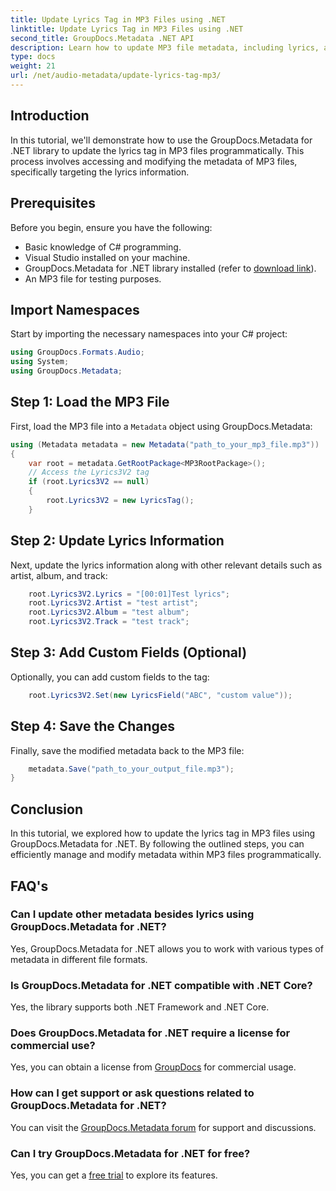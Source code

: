 ```yaml
---
title: Update Lyrics Tag in MP3 Files using .NET
linktitle: Update Lyrics Tag in MP3 Files using .NET
second_title: GroupDocs.Metadata .NET API
description: Learn how to update MP3 file metadata, including lyrics, artist, and album details programmatically using GroupDocs.Metadata for .NET.
type: docs
weight: 21
url: /net/audio-metadata/update-lyrics-tag-mp3/
---
```

## Introduction
In this tutorial, we'll demonstrate how to use the GroupDocs.Metadata for .NET library to update the lyrics tag in MP3 files programmatically. This process involves accessing and modifying the metadata of MP3 files, specifically targeting the lyrics information.
## Prerequisites
Before you begin, ensure you have the following:
- Basic knowledge of C# programming.
- Visual Studio installed on your machine.
- GroupDocs.Metadata for .NET library installed (refer to [download link](https://releases.groupdocs.com/metadata/net/)).
- An MP3 file for testing purposes.

## Import Namespaces
Start by importing the necessary namespaces into your C# project:
```csharp
using GroupDocs.Formats.Audio;
using System;
using GroupDocs.Metadata;
```
## Step 1: Load the MP3 File
First, load the MP3 file into a `Metadata` object using GroupDocs.Metadata:
```csharp
using (Metadata metadata = new Metadata("path_to_your_mp3_file.mp3"))
{
    var root = metadata.GetRootPackage<MP3RootPackage>();
    // Access the Lyrics3V2 tag
    if (root.Lyrics3V2 == null)
    {
        root.Lyrics3V2 = new LyricsTag();
    }
```
## Step 2: Update Lyrics Information
Next, update the lyrics information along with other relevant details such as artist, album, and track:
```csharp
    root.Lyrics3V2.Lyrics = "[00:01]Test lyrics";
    root.Lyrics3V2.Artist = "test artist";
    root.Lyrics3V2.Album = "test album";
    root.Lyrics3V2.Track = "test track";
```
## Step 3: Add Custom Fields (Optional)
Optionally, you can add custom fields to the tag:
```csharp
    root.Lyrics3V2.Set(new LyricsField("ABC", "custom value"));
```
## Step 4: Save the Changes
Finally, save the modified metadata back to the MP3 file:
```csharp
    metadata.Save("path_to_your_output_file.mp3");
}
```

## Conclusion
In this tutorial, we explored how to update the lyrics tag in MP3 files using GroupDocs.Metadata for .NET. By following the outlined steps, you can efficiently manage and modify metadata within MP3 files programmatically.

## FAQ's
### Can I update other metadata besides lyrics using GroupDocs.Metadata for .NET?
Yes, GroupDocs.Metadata for .NET allows you to work with various types of metadata in different file formats.
### Is GroupDocs.Metadata for .NET compatible with .NET Core?
Yes, the library supports both .NET Framework and .NET Core.
### Does GroupDocs.Metadata for .NET require a license for commercial use?
Yes, you can obtain a license from [GroupDocs](https://purchase.groupdocs.com/buy) for commercial usage.
### How can I get support or ask questions related to GroupDocs.Metadata for .NET?
You can visit the [GroupDocs.Metadata forum](https://forum.groupdocs.com/c/metadata/14) for support and discussions.
### Can I try GroupDocs.Metadata for .NET for free?
Yes, you can get a [free trial](https://releases.groupdocs.com/) to explore its features.

